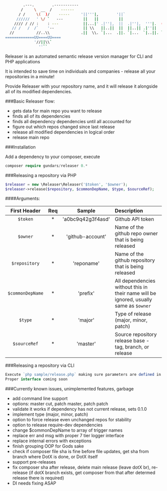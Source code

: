 ```bash

        .---.        .-----------
       /     \  __  /    ------
      / /     \(  )/    -----     '||'''|,        '||`
     //////   ' \/ `   ---         ||   ||         ||
    //// / // :    : ---           ||...|' .|''|,  ||  .|''|,  '''|.  ('''' .|''|, '||''|
   // /   /  /`    '--             || \\   ||..||  ||  ||..|| .|''||   `'') ||..||  ||
  //          //..\\              .||  \\. `|...  .||. `|...  `|..||. `...' `|...  .||.
=============UU====UU====
             '//||\\`
               ''``
```

Releaser is an automated semantic release version manager for CLI and PHP applications

It is intended to save time on individuals and companies  - release all your repositories in a minute!

Provide Releaser with your repository name, and it will release it alongside all of its modified dependencies.

###Basic Releaser flow:
- gets data for main repo you want to release
- finds all of its dependencies
- finds all dependency dependencies until all accounted for
- figure out which repos changed since last release
- release all modified dependencies in logical order
- release main repo


###Installation

Add a dependency to your composer, execute
```php
composer require gundars/releaser 0.*
```

###Releasing a repository via PHP
```php
$releaser = new \Releaser\Releaser('$token', '$owner');
$releaser->release($repository, $commonDepName, $type, $sourceRef);
```

####Arguments:

| First Header     | Req | Sample            | Description                                                 |
|       :---:      |:---:|        :---:      | :---                                                        |
| `$token`         |  *  |'a0bc9q42g3f4asd'  | Github API token                                            |
| `$owner`         |  *  |'github-account'   | Name of the github repo owner that is being released        |
| `$repository`    |  *  | 'reponame'        | Name of the github repository that is being released       |
| `$commonDepName` |  *  | 'prefix'          | All dependencies without this in their name will be ignored, usually same as `$owner` |
| `$type`          |  *  | 'major'           | Type of release (major, minor, patch)                       |
| `$sourceRef`     |  *  | 'master'          | Source repository release base - tag, branch, or release    |

###Releasing a repository via CLI
```php
Execute `php sample/release.php` making sure parameters are defined in sample/release.php
Proper interface coming soon
```

###Currently known issues, unimplemented features, garbage
* add command line support
* options: master cut, patch master, patch patch
* validate it works if dependency has not current release, sets 0.1.0
* implement type (major, minor, patch)
* option to force release even unchanged repos for stability
* option to release require-dev dependencies
* change $commonDepName to array of trigger names
* replace err and msg with proper 7 tier logger interface
* replace internal errors with exceptions
* finish grouping OOP for Gods sake
* check if composer file sha is fine before file updates, get sha from branch where DotX is done, or DotX itself
* support pre-releases
* fix composer sha after release, delete main release (leave dotX br), re-release (if dotX branch exists, get composer from that after determed release there is required)
* DI needs fixing ASAP

